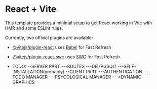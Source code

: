 # React + Vite

This template provides a minimal setup to get React working in Vite with HMR and some ESLint rules.

Currently, two official plugins are available:

- [@vitejs/plugin-react](https://github.com/vitejs/vite-plugin-react/blob/main/packages/plugin-react/README.md) uses [Babel](https://babeljs.io/) for Fast Refresh
- [@vitejs/plugin-react-swc](https://github.com/vitejs/vite-plugin-react-swc) uses [SWC](https://swc.rs/) for Fast Refresh

- TODO:
  --SERVER PART
    ---ROUTES
    ---DB (PGSQL)
    ---SELF-INSTALLATION(probably)
  --CLIENT PART
    ---AUTHENTICATION
    ---TODO MANAGER
    ---PSYCOLOGICAL MANAGER 
    ---*DYNAMIC GRAPHICS
